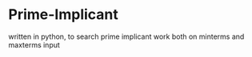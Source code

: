 # Prime-Implicant

 written in python, to search prime implicant work both on minterms and maxterms input
